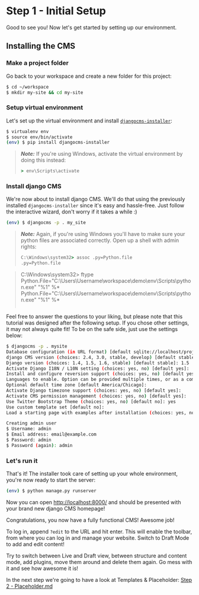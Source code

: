 Step 1 - Initial Setup
======================
Good to see you! Now let's get started by setting up our environment.

<!---
Preparing your workstation
--------------------------

In order to keep an overview about view packages are installed, we create a virtual environment for every project. Make sure you have the latest version installed:

```bash
$ pip install --upgrade virtualenv
```
--->

Installing the CMS
------------------

### Make a project folder

Go back to your workspace and create a new folder for this project:

```bash
$ cd ~/workspace    
$ mkdir my-site && cd my-site
```

### Setup virtual environment

Let's set up the virtual environment and install [`djangocms-installer`](https://github.com/nephila/djangocms-installer):

```bash
$ virtualenv env
$ source env/bin/activate
(env) $ pip install djangocms-installer
```

> ***Note:*** If you're using Windows, activate the virtual environment by doing this instead:
> ```bat
> > env\Scripts\activate
> ```

### Install django CMS

We're now about to install django CMS. We'll do that using the previously installed `djangocms-installer` since it's easy and hassle-free. Just follow the interactive wizard, don't worry if it takes a while :)

```bash
(env) $ djangocms -p . my_site
```

> ***Note:*** Again, if you're using Windows you'll have to make sure your python files are associated correctly. Open up a shell with admin rights:
> ```bat
> C:\Windows\system32> assoc .py=Python.file
> .py=Python.file

> C:\Windows\system32> ftype Python.File="C:\Users\Username\workspace\demo\env\Scripts\python.exe" "%1" %*
> Python.File="C:\Users\Username\workspace\demo\env\Scripts\python.exe" "%1" %*
> ```

Feel free to answer the questions to your liking, but please note that this tutorial was designed after the following setup. If you chose other settings, it may not always quite fit! To be on the safe side, just use the settings below:


```bash
$ djangocms -p . mysite
Database configuration (in URL format) [default sqlite://localhost/project.db]:
django CMS version (choices: 2.4, 3.0, stable, develop) [default stable]:
Django version (choices: 1.4, 1.5, 1.6, stable) [default stable]: 1.5
Activate Django I18N / L10N setting (choices: yes, no) [default yes]:
Install and configure reversion support (choices: yes, no) [default yes]:
Languages to enable. Option can be provided multiple times, or as a comma separated list: en,de
Optional default time zone [default America/Chicago]:
Activate Django timezone support (choices: yes, no) [default yes]:
Activate CMS permission management (choices: yes, no) [default yes]:
Use Twitter Bootstrap Theme (choices: yes, no) [default no]: yes
Use custom template set [default no]:
Load a starting page with examples after installation (choices: yes, no) [default no]: yes

Creating admin user
$ Username: admin
$ Email address: email@example.com
$ Password: admin
$ Password (again): admin
```

### Let's run it

That's it! The installer took care of setting up your whole environment, you're now ready to start the server:

```bash
(env) $ python manage.py runserver
```

Now you can open [http://localhost:8000/](http://localhost:8000/) and should be presented with your brand new django CMS homepage!

Congratulations, you now have a fully functional CMS! Awesome job!

To log in, append `?edit` to the URL and hit enter. This will enable the toolbar, from where you can log in and manage your website. Switch to Draft Mode to add and edit content!

Try to switch between Live and Draft view, between structure and content mode, add plugins, move them around and delete them again. Go mess with it and see how awesome it is!

In the next step we're going to have a look at Templates & Placeholder: [Step 2 - Placeholder.md](https://github.com/Chive/djangocms-tutorial/blob/master/Step%202%20-%20Templates%20%26%20Placeholder.md)
